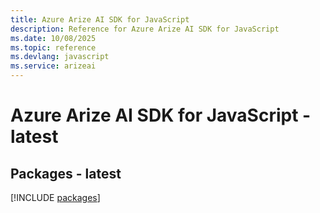 ```yaml
---
title: Azure Arize AI SDK for JavaScript
description: Reference for Azure Arize AI SDK for JavaScript
ms.date: 10/08/2025
ms.topic: reference
ms.devlang: javascript
ms.service: arizeai
---
```

# Azure Arize AI SDK for JavaScript - latest
## Packages - latest
[!INCLUDE [packages](arize-ai-index.md)]